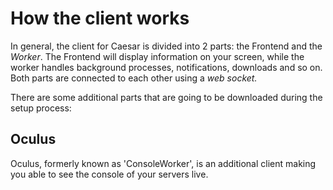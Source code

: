 # How the client works
In general, the client for Caesar is divided into 2 parts: the Frontend and the *Worker*.
The Frontend will display information on your screen, while the worker handles background processes, notifications, downloads and so on.
Both parts are connected to each other using a *web socket.*

There are some additional parts that are going to be downloaded during the setup process:
## Oculus
Oculus, formerly known as 'ConsoleWorker', is an additional client making you able
to see the console of your servers live.

